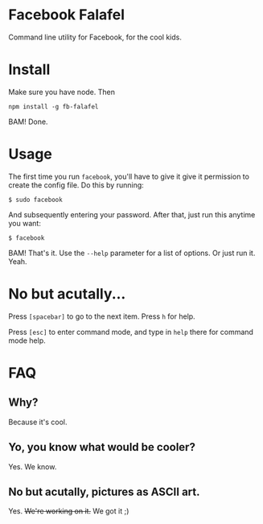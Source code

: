 Facebook Falafel
============

Command line utility for Facebook, for the cool kids.

# Install

Make sure you have node. Then

    npm install -g fb-falafel

BAM! Done.

# Usage

The first time you run `facebook`, you'll have to give it give it permission to create the config file. Do this by running:

    $ sudo facebook

And subsequently entering your password. After that, just run this anytime you want:

    $ facebook

BAM! That's it. Use the `--help` parameter for a list of options. Or just run it. Yeah.

# No but acutally...

Press `[spacebar]` to go to the next item. Press `h` for help. 

Press `[esc]` to enter command mode, and type in `help` there for command mode help.

# FAQ

## Why? 

Because it's cool.

## Yo, you know what would be cooler? 

Yes. We know.

## No but acutally, pictures as ASCII art.

Yes. ~~We're working on it.~~ We got it ;)
